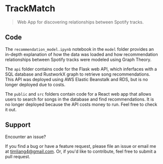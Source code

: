 # TrackMatch

> Web App for discovering relationships between Spotify tracks.

## Code

The ```recommendation_model.ipynb``` notebook in the ```model``` folder provides an in-depth explanation of how the data was loaded and how recommendation relationships between Spotify tracks were modeled using Graph Theory.

The ```api``` folder contains code for the Flask web API, which inferfaces with a SQL database and RustworkX graph to retrieve song recommendations. This API was deployed using AWS Elastic Beanstalk and RDS, but is no longer deployed due to costs.

The ```public``` and ```src``` folders contain code for a React web app that allows users to search for songs in the database and find recommendations. It is no longer deployed because the API costs money to run. Feel free to check it out.

## Support

Encounter an issue?

If you find a bug or have a feature request, please file an issue or email me at timliang4@gmail.com. Or, if you'd like to contribute, feel free to submit a pull request.
